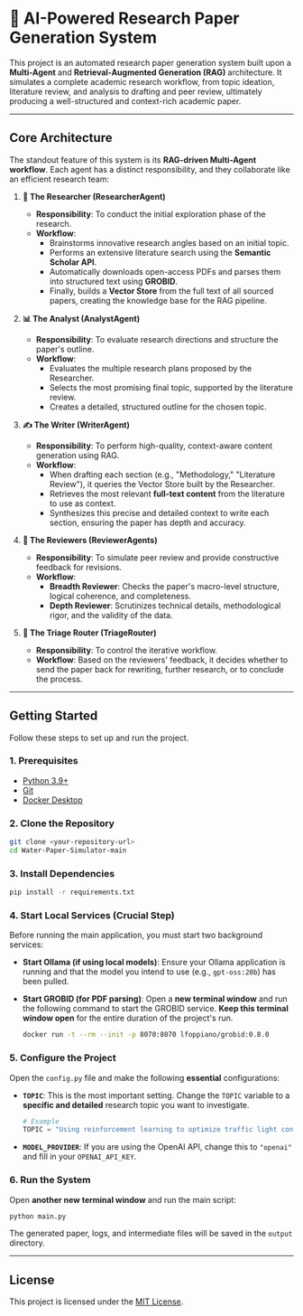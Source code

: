 # 🤖 AI-Powered Research Paper Generation System

[](https://opensource.org/licenses/MIT)
[](https://www.python.org/downloads/)

This project is an automated research paper generation system built upon a **Multi-Agent** and **Retrieval-Augmented Generation (RAG)** architecture. It simulates a complete academic research workflow, from topic ideation, literature review, and analysis to drafting and peer review, ultimately producing a well-structured and context-rich academic paper.

-----

## Core Architecture

The standout feature of this system is its **RAG-driven Multi-Agent workflow**. Each agent has a distinct responsibility, and they collaborate like an efficient research team:

1.  **🧠 The Researcher (ResearcherAgent)**

      * **Responsibility**: To conduct the initial exploration phase of the research.
      * **Workflow**:
          * Brainstorms innovative research angles based on an initial topic.
          * Performs an extensive literature search using the **Semantic Scholar API**.
          * Automatically downloads open-access PDFs and parses them into structured text using **GROBID**.
          * Finally, builds a **Vector Store** from the full text of all sourced papers, creating the knowledge base for the RAG pipeline.

2.  **📊 The Analyst (AnalystAgent)**

      * **Responsibility**: To evaluate research directions and structure the paper's outline.
      * **Workflow**:
          * Evaluates the multiple research plans proposed by the Researcher.
          * Selects the most promising final topic, supported by the literature review.
          * Creates a detailed, structured outline for the chosen topic.

3.  **✍️ The Writer (WriterAgent)**

      * **Responsibility**: To perform high-quality, context-aware content generation using RAG.
      * **Workflow**:
          * When drafting each section (e.g., "Methodology," "Literature Review"), it queries the Vector Store built by the Researcher.
          * Retrieves the most relevant **full-text content** from the literature to use as context.
          * Synthesizes this precise and detailed context to write each section, ensuring the paper has depth and accuracy.

4.  **🧐 The Reviewers (ReviewerAgents)**

      * **Responsibility**: To simulate peer review and provide constructive feedback for revisions.
      * **Workflow**:
          * **Breadth Reviewer**: Checks the paper's macro-level structure, logical coherence, and completeness.
          * **Depth Reviewer**: Scrutinizes technical details, methodological rigor, and the validity of the data.

5.  **🔁 The Triage Router (TriageRouter)**

      * **Responsibility**: To control the iterative workflow.
      * **Workflow**: Based on the reviewers' feedback, it decides whether to send the paper back for rewriting, further research, or to conclude the process.

-----

## Getting Started

Follow these steps to set up and run the project.

### 1\. Prerequisites

  * [Python 3.9+](https://www.python.org/)
  * [Git](https://git-scm.com/)
  * [Docker Desktop](https://www.docker.com/products/docker-desktop/)

### 2\. Clone the Repository

```bash
git clone <your-repository-url>
cd Water-Paper-Simulator-main
```

### 3\. Install Dependencies

```bash
pip install -r requirements.txt
```

### 4\. Start Local Services (Crucial Step)

Before running the main application, you must start two background services:

  * **Start Ollama (if using local models)**:
    Ensure your Ollama application is running and that the model you intend to use (e.g., `gpt-oss:20b`) has been pulled.

  * **Start GROBID (for PDF parsing)**:
    Open a **new terminal window** and run the following command to start the GROBID service. **Keep this terminal window open** for the entire duration of the project's run.

    ```bash
    docker run -t --rm --init -p 8070:8070 lfoppiano/grobid:0.8.0
    ```

### 5\. Configure the Project

Open the `config.py` file and make the following **essential** configurations:

  * **`TOPIC`**: This is the most important setting. Change the `TOPIC` variable to a **specific and detailed** research topic you want to investigate.
    ```python
    # Example
    TOPIC = "Using reinforcement learning to optimize traffic light control systems in urban environments"
    ```
  * **`MODEL_PROVIDER`**: If you are using the OpenAI API, change this to `"openai"` and fill in your `OPENAI_API_KEY`.

### 6\. Run the System

Open **another new terminal window** and run the main script:

```bash
python main.py
```

The generated paper, logs, and intermediate files will be saved in the `output` directory.

-----

## License

This project is licensed under the [MIT License](https://www.google.com/search?q=LICENSE).